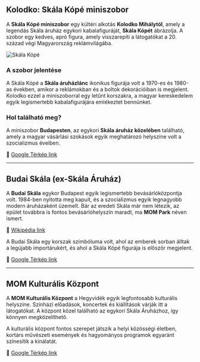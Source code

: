 ## Kolodko: Skála Kópé miniszobor  

A **Skála Kópé miniszobor** egy kültéri alkotás **Kolodko Mihálytól**, amely a legendás Skála áruház egykori kabalafiguráját, **Skála Kópét** ábrázolja. A szobor egy kedves, apró figura, amely visszarepíti a látogatókat a 20. század végi Magyarország reklámvilágába.  

![Skála Kópé](https://yourwebsite.com/kepek/kope2.jpg)  

### A szobor jelentése  
A Skála Kópé a **Skála áruházlánc** ikonikus figurája volt a 1970-es és 1980-as években, amikor a reklámokban és a boltok dekorációiban is megjelent. Kolodko ezzel a miniszoborral egy letűnt korszakra, a magyar kereskedelem egyik legismertebb kabalafigurájára emlékeztet bennünket.  

### Hol található meg?  
A miniszobor **Budapesten**, az egykori **Skála áruház közelében** található, amely a magyar vásárlási szokások egyik meghatározó helyszíne volt a szocializmus éveiben.  

🔗 [Google Térkép link](https://maps.app.goo.gl/Rw34JMFGxTXWMTB5A)  

---

## Budai Skála (ex-Skála Áruház)  

A **Budai Skála** egykor Budapest egyik legismertebb bevásárlóközpontja volt. 1984-ben nyitotta meg kapuit, és a szocializmus egyik legnagyobb modern áruházaként üzemelt. Bár az eredeti Skála már nem létezik, az épület továbbra is fontos bevásárlóhelyszín maradt, ma **MOM Park** néven ismert.  

🔗 [Wikipédia link](https://hu.wikipedia.org/wiki/Skála_Áruház)  

A Budai Skála egy korszak szimbóluma volt, ahol az emberek sorban álltak a legújabb importárukért, és ahol a Skála Kópé figurája is először megjelent.  

🔗 [Google Térkép link](https://maps.app.goo.gl/Q1LxMB9qWar9DVh46)  

---

## MOM Kulturális Központ  

A **MOM Kulturális Központ** a Hegyvidék egyik legfontosabb kulturális helyszíne. Színházi előadások, koncertek és kiállítások várják itt a látogatókat. A központ közel található az egykori Skála Áruházhoz, így könnyen megközelíthető.  

A kulturális központ fontos szerepet játszik a helyi közösségi életben, kortárs művészeti események és hagyományos programok egyaránt színesítik a kínálatát.  

🔗 [Google Térkép link](https://maps.app.goo.gl/Rw34JMFGxTXWMTB5A)  

